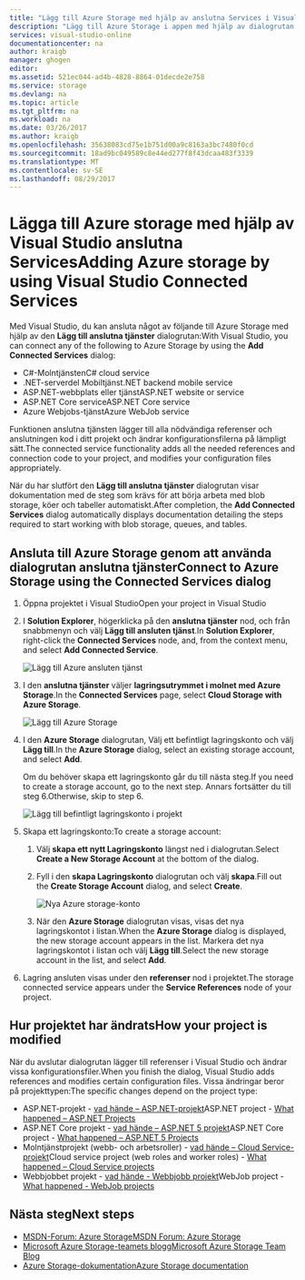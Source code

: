 ```yaml
---
title: "Lägg till Azure Storage med hjälp av anslutna Services i Visual Studio | Microsoft Docs"
description: "Lägg till Azure Storage i appen med hjälp av dialogrutan Visual Studio Lägg till anslutna tjänster"
services: visual-studio-online
documentationcenter: na
author: kraigb
manager: ghogen
editor: 
ms.assetid: 521ec044-ad4b-4828-8864-01decde2e758
ms.service: storage
ms.devlang: na
ms.topic: article
ms.tgt_pltfrm: na
ms.workload: na
ms.date: 03/26/2017
ms.author: kraigb
ms.openlocfilehash: 35638083cd75e1b751d00a9c8163a3bc7480f0cd
ms.sourcegitcommit: 18ad9bc049589c8e44ed277f8f43dcaa483f3339
ms.translationtype: MT
ms.contentlocale: sv-SE
ms.lasthandoff: 08/29/2017
---
```

# <a name="adding-azure-storage-by-using-visual-studio-connected-services"></a><span data-ttu-id="497ac-103">Lägga till Azure storage med hjälp av Visual Studio anslutna Services</span><span class="sxs-lookup"><span data-stu-id="497ac-103">Adding Azure storage by using Visual Studio Connected Services</span></span>
<span data-ttu-id="497ac-104">Med Visual Studio, du kan ansluta något av följande till Azure Storage med hjälp av den **Lägg till anslutna tjänster** dialogrutan:</span><span class="sxs-lookup"><span data-stu-id="497ac-104">With Visual Studio, you can connect any of the following to Azure Storage by using the **Add Connected Services** dialog:</span></span>

- <span data-ttu-id="497ac-105">C#-Molntjänsten</span><span class="sxs-lookup"><span data-stu-id="497ac-105">C# cloud service</span></span>
- <span data-ttu-id="497ac-106">.NET-serverdel Mobiltjänst</span><span class="sxs-lookup"><span data-stu-id="497ac-106">.NET backend mobile service</span></span>
- <span data-ttu-id="497ac-107">ASP.NET-webbplats eller tjänst</span><span class="sxs-lookup"><span data-stu-id="497ac-107">ASP.NET website or service</span></span>
- <span data-ttu-id="497ac-108">ASP.NET Core service</span><span class="sxs-lookup"><span data-stu-id="497ac-108">ASP.NET Core service</span></span>
- <span data-ttu-id="497ac-109">Azure Webjobs-tjänst</span><span class="sxs-lookup"><span data-stu-id="497ac-109">Azure WebJob service</span></span> 

<span data-ttu-id="497ac-110">Funktionen anslutna tjänsten lägger till alla nödvändiga referenser och anslutningen kod i ditt projekt och ändrar konfigurationsfilerna på lämpligt sätt.</span><span class="sxs-lookup"><span data-stu-id="497ac-110">The connected service functionality adds all the needed references and connection code to your project, and modifies your configuration files appropriately.</span></span> 

<span data-ttu-id="497ac-111">När du har slutfört den **Lägg till anslutna tjänster** dialogrutan visar dokumentation med de steg som krävs för att börja arbeta med blob storage, köer och tabeller automatiskt.</span><span class="sxs-lookup"><span data-stu-id="497ac-111">After completion, the **Add Connected Services** dialog automatically displays documentation detailing the steps required to start working with blob storage, queues, and tables.</span></span>

## <a name="connect-to-azure-storage-using-the-connected-services-dialog"></a><span data-ttu-id="497ac-112">Ansluta till Azure Storage genom att använda dialogrutan anslutna tjänster</span><span class="sxs-lookup"><span data-stu-id="497ac-112">Connect to Azure Storage using the Connected Services dialog</span></span>
1. <span data-ttu-id="497ac-113">Öppna projektet i Visual Studio</span><span class="sxs-lookup"><span data-stu-id="497ac-113">Open your project in Visual Studio</span></span>

1. <span data-ttu-id="497ac-114">I **Solution Explorer**, högerklicka på den **anslutna tjänster** nod, och från snabbmenyn och välj **Lägg till ansluten tjänst**.</span><span class="sxs-lookup"><span data-stu-id="497ac-114">In **Solution Explorer**, right-click the **Connected Services** node, and, from the context menu, and select **Add Connected Service**.</span></span>
   
    ![Lägg till Azure ansluten tjänst](./media/vs-azure-tools-connected-services-storage/IC796702.png)

1. <span data-ttu-id="497ac-116">I den **anslutna tjänster** väljer **lagringsutrymmet i molnet med Azure Storage**.</span><span class="sxs-lookup"><span data-stu-id="497ac-116">In the **Connected Services** page, select **Cloud Storage with Azure Storage**.</span></span>
   
    ![Lägg till Azure Storage](./media/vs-azure-tools-connected-services-storage/add-azure-storage.png)

1. <span data-ttu-id="497ac-118">I den **Azure Storage** dialogrutan, Välj ett befintligt lagringskonto och välj **Lägg till**.</span><span class="sxs-lookup"><span data-stu-id="497ac-118">In the **Azure Storage** dialog, select an existing storage account, and select **Add**.</span></span>
   
    <span data-ttu-id="497ac-119">Om du behöver skapa ett lagringskonto går du till nästa steg.</span><span class="sxs-lookup"><span data-stu-id="497ac-119">If you need to create a storage account, go to the next step.</span></span> <span data-ttu-id="497ac-120">Annars fortsätter du till steg 6.</span><span class="sxs-lookup"><span data-stu-id="497ac-120">Otherwise, skip to step 6.</span></span>
    
    ![Lägg till befintligt lagringskonto i projekt](./media/vs-azure-tools-connected-services-storage/select-azure-storage-account.png)

1. <span data-ttu-id="497ac-122">Skapa ett lagringskonto:</span><span class="sxs-lookup"><span data-stu-id="497ac-122">To create a storage account:</span></span> 
   
   1. <span data-ttu-id="497ac-123">Välj **skapa ett nytt Lagringskonto** längst ned i dialogrutan.</span><span class="sxs-lookup"><span data-stu-id="497ac-123">Select **Create a New Storage Account** at the bottom of the dialog.</span></span>

   1. <span data-ttu-id="497ac-124">Fyll i den **skapa Lagringskonto** dialogrutan och välj **skapa**.</span><span class="sxs-lookup"><span data-stu-id="497ac-124">Fill out the **Create Storage Account** dialog, and select **Create**.</span></span>
      
       ![Nya Azure storage-konto](./media/vs-azure-tools-connected-services-storage/create-storage-account.png)
      
   1. <span data-ttu-id="497ac-126">När den **Azure Storage** dialogrutan visas, visas det nya lagringskontot i listan.</span><span class="sxs-lookup"><span data-stu-id="497ac-126">When the **Azure Storage** dialog is displayed, the new storage account appears in the list.</span></span> <span data-ttu-id="497ac-127">Markera det nya lagringskontot i listan och välj **Lägg till**.</span><span class="sxs-lookup"><span data-stu-id="497ac-127">Select the new storage account in the list, and select **Add**.</span></span>

1. <span data-ttu-id="497ac-128">Lagring ansluten visas under den **referenser** nod i projektet.</span><span class="sxs-lookup"><span data-stu-id="497ac-128">The storage connected service appears under the **Service References** node of your project.</span></span>
   
## <a name="how-your-project-is-modified"></a><span data-ttu-id="497ac-129">Hur projektet har ändrats</span><span class="sxs-lookup"><span data-stu-id="497ac-129">How your project is modified</span></span>
<span data-ttu-id="497ac-130">När du avslutar dialogrutan lägger till referenser i Visual Studio och ändrar vissa konfigurationsfiler.</span><span class="sxs-lookup"><span data-stu-id="497ac-130">When you finish the dialog, Visual Studio adds references and modifies certain configuration files.</span></span> <span data-ttu-id="497ac-131">Vissa ändringar beror på projekttypen:</span><span class="sxs-lookup"><span data-stu-id="497ac-131">The specific changes depend on the project type:</span></span> 

- <span data-ttu-id="497ac-132">ASP.NET-projekt - [vad hände – ASP.NET-projekt](http://go.microsoft.com/fwlink/p/?LinkId=513126)</span><span class="sxs-lookup"><span data-stu-id="497ac-132">ASP.NET project - [What happened – ASP.NET Projects](http://go.microsoft.com/fwlink/p/?LinkId=513126)</span></span>
- <span data-ttu-id="497ac-133">ASP.NET Core projekt - [vad hände – ASP.NET 5 projekt](http://go.microsoft.com/fwlink/p/?LinkId=513124)</span><span class="sxs-lookup"><span data-stu-id="497ac-133">ASP.NET Core project - [What happened – ASP.NET 5 Projects](http://go.microsoft.com/fwlink/p/?LinkId=513124)</span></span> 
- <span data-ttu-id="497ac-134">Molntjänstprojekt (webb- och arbetsroller) - [vad hände – Cloud Service-projekt](http://go.microsoft.com/fwlink/p/?LinkId=516965)</span><span class="sxs-lookup"><span data-stu-id="497ac-134">Cloud service project (web roles and worker roles) - [What happened – Cloud Service projects](http://go.microsoft.com/fwlink/p/?LinkId=516965)</span></span>
- <span data-ttu-id="497ac-135">Webbjobbet projekt - [vad hände - Webbjobb projekt](visual-studio/vs-storage-webjobs-what-happened.md)</span><span class="sxs-lookup"><span data-stu-id="497ac-135">WebJob project - [What happened - WebJob projects](visual-studio/vs-storage-webjobs-what-happened.md)</span></span>

## <a name="next-steps"></a><span data-ttu-id="497ac-136">Nästa steg</span><span class="sxs-lookup"><span data-stu-id="497ac-136">Next steps</span></span>
- [<span data-ttu-id="497ac-137">MSDN-Forum: Azure Storage</span><span class="sxs-lookup"><span data-stu-id="497ac-137">MSDN Forum: Azure Storage</span></span>](https://social.msdn.microsoft.com/forums/azure/home?forum=windowsazuredata)
- [<span data-ttu-id="497ac-138">Microsoft Azure Storage-teamets blogg</span><span class="sxs-lookup"><span data-stu-id="497ac-138">Microsoft Azure Storage Team Blog</span></span>](http://blogs.msdn.com/b/windowsazurestorage/)
- [<span data-ttu-id="497ac-139">Azure Storage-dokumentation</span><span class="sxs-lookup"><span data-stu-id="497ac-139">Azure Storage documentation</span></span>](https://docs.microsoft.com/azure/storage/)
